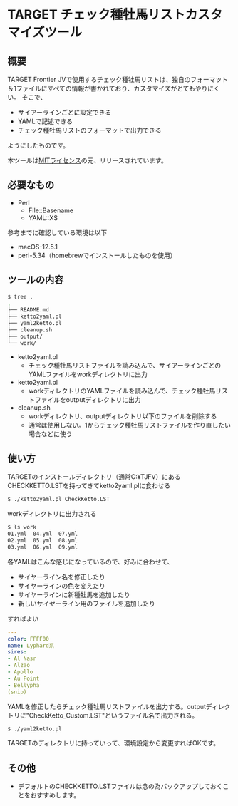 # TARGET チェック種牡馬リストカスタマイズツール

## 概要

TARGET Frontier JVで使用するチェック種牡馬リストは、独自のフォーマット＆1ファイルにすべての情報が書かれており、カスタマイズがとてもやりにくい。
そこで、

- サイアーラインごとに設定できる
- YAMLで記述できる
- チェック種牡馬リストのフォーマットで出力できる

ようにしたものです。

本ツールは[MITライセンス](https://github.com/kun432/keiba-tools/blob/main/LICENSE)の元、リリースされています。

## 必要なもの

- Perl
  - File::Basename
  - YAML::XS

参考までに確認している環境は以下

- macOS-12.5.1
- perl-5.34（homebrewでインストールしたものを使用）

## ツールの内容

```bash
$ tree .
.
├── README.md
├── ketto2yaml.pl
├── yaml2ketto.pl
├── cleanup.sh
├── output/
└── work/
```

- ketto2yaml.pl
  - チェック種牡馬リストファイルを読み込んで、サイアーラインごとのYAMLファイルをworkディレクトリに出力
- ketto2yaml.pl
  - workディレクトリのYAMLファイルを読み込んで、チェック種牡馬リストファイルをoutputディレクトリに出力
- cleanup.sh
  - workディレクトリ、outputディレクトリ以下のファイルを削除する
  - 通常は使用しない。1からチェック種牡馬リストファイルを作り直したい場合などに使う

## 使い方

TARGETのインストールディレクトリ（通常C:¥TJFV）にあるCHECKKETTO.LSTを持ってきてketto2yaml.plに食わせる

```bash
$ ./ketto2yaml.pl CheckKetto.LST
```

workディレクトリに出力される

```bash
$ ls work
01.yml  04.yml  07.yml
02.yml  05.yml  08.yml
03.yml  06.yml  09.yml
```

各YAMLはこんな感じになっているので、好みに合わせて、

- サイヤーライン名を修正したり
- サイヤーラインの色を変えたり
- サイヤーラインに新種牡馬を追加したり
- 新しいサイヤーライン用のファイルを追加したり

すればよい

```yaml
---
color: FFFF00
name: Lyphard系
sires:
- Al Nasr
- Alzao
- Apollo
- Au Point
- Bellypha
(snip)
```

YAMLを修正したらチェック種牡馬リストファイルを出力する。outputディレクトリに"CheckKetto_Custom.LST"というファイル名で出力される。

```bash
$ ./yaml2ketto.pl
```

TARGETのディレクトリに持っていって、環境設定から変更すればOKです。
## その他

- デフォルトのCHECKKETTO.LSTファイルは念の為バックアップしておくことをおすすめします。
